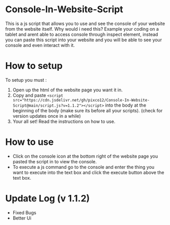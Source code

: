 # Console-In-Website-Script
This is a js script that allows you to use and see the console of your website from the website itself. Why would i need this? Example your coding on a tablet and arent able to access console through inspect element, instead you can paste this script into your website and you will be able to see your console and even interact with it.

# How to setup
To setup you must :

1. Open up the html of the website page you want it in.
2. Copy and paste `<script src="https://cdn.jsdelivr.net/gh/pixco12/Console-In-Website-Script@main/script.js?v=1.1.2"></script>` into the body at the beginning of the body (make sure its before all your scripts). (check for version updates once in a while)
3. Your all set! Read the instructions on how to use.

# How to use

- Click on the console icon at the bottom right of the website page you pasted the script in to view the console.
- To execute a js command go to the console and enter the thing you want to execute into the text box and click the execute button above the text box.

# Update Log (v 1.1.2)

- Fixed Bugs
- Better Ui
